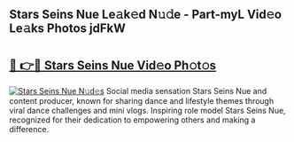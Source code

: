 ## Stars Seins Nue Le𝚊k𝚎d N𝚞𝚍e - Part-myL Vid𝚎o Le𝚊ks Photos jdFkW

# <h2><a href="http://fb9o4l.evod.top/?m=Stars+Seins+Nue">🔗 👉🔴 Stars Seins Nue Vid𝚎o Ph𝚘t𝚘s</a></h2>

[![Stars Seins Nue N𝚞d𝚎s](https://i.imgur.com/8V9OHl7.gif)](http://fb9o4l.evod.top/?m=Stars+Seins+Nue)
Social media sensation Stars Seins Nue and content producer, known for sharing dance and lifestyle themes through viral dance challenges and mini vlogs. Inspiring role model Stars Seins Nue, recognized for their dedication to empowering others and making a difference. 
